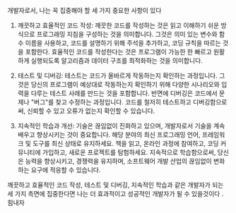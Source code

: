 개발자로서, 나는 꼭 집중해야 할 세 가지 중요한 사항이 있다

1. 깨끗하고 효율적인 코드 작성: 깨끗한 코드를 작성하는 것은 읽고 이해하기 쉬운 방식으로 프로그래밍 지침을 구성하는 것을 의미합니다. 그것은 의미 있는 변수와 함수 이름을 사용하고, 코드를 설명하기 위해 주석을 추가하고, 코딩 규칙을 따르는 것을 포함한다. 효율적인 코드를 작성한다는 것은 프로그램이 가능한 한 빠르고 원활하게 실행되도록 알고리즘과 데이터 구조를 최적화하는 것을 의미합니다.

2. 테스트 및 디버깅: 테스트는 코드가 올바르게 작동하는지 확인하는 과정입니다. 그것은 당신의 프로그램이 예상대로 작동하는지 확인하기 위해 다양한 시나리오와 입력을 다루는 테스트 사례를 만드는 것을 포함합니다. 반면에 디버깅은 코드에서 문제나 "버그"를 찾고 수정하는 과정입니다. 코드를 철저히 테스트하고 디버깅함으로써, 신뢰할 수 있고 오류가 없는지 확인할 수 있습니다.

3. 지속적인 학습과 개선: 기술은 끊임없이 진화하고 있으며, 개발자로서 기술을 계속 배우고 향상시키는 것이 중요합니다. 해당 분야의 최신 프로그래밍 언어, 프레임워크 및 도구를 최신 상태로 유지하세요. 책을 읽고, 온라인 과정에 참여하고, 코딩 커뮤니티에 가입하고, 새로운 프로젝트를 탐험하세요. 지속적으로 학습함으로써, 당신은 능력을 향상시키고, 경쟁력을 유지하며, 소프트웨어 개발 산업의 끊임없이 변화하는 요구에 적응할 수 있습니다.

깨끗하고 효율적인 코드 작성, 테스트 및 디버깅, 지속적인 학습과 같은 개발자가 되는 세 가지 측면에 집중한다면 나는 더 효과적이고 성공적인 개발자가 될 수 있을것이다 . 힘내자